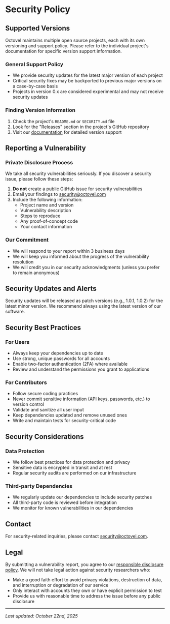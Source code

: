 # Security Policy

## Supported Versions

Octovel maintains multiple open source projects, each with its own versioning and support policy. Please refer to the individual project's documentation for specific version support information.

### General Support Policy

- We provide security updates for the latest major version of each project
- Critical security fixes may be backported to previous major versions on a case-by-case basis
- Projects in version 0.x are considered experimental and may not receive security updates

### Finding Version Information

1. Check the project's `README.md` or `SECURITY.md` file
2. Look for the "Releases" section in the project's GitHub repository
3. Visit our [documentation](https://docs.octovel.com) for detailed version support

## Reporting a Vulnerability

### Private Disclosure Process

We take all security vulnerabilities seriously. If you discover a security issue, please follow these steps:

1. **Do not** create a public GitHub issue for security vulnerabilities
2. Email your findings to [security@octovel.com](mailto:security@octovel.com)
3. Include the following information:
   - Project name and version
   - Vulnerability description
   - Steps to reproduce
   - Any proof-of-concept code
   - Your contact information

### Our Commitment

- We will respond to your report within 3 business days
- We will keep you informed about the progress of the vulnerability resolution
- We will credit you in our security acknowledgments (unless you prefer to remain anonymous)

## Security Updates and Alerts

Security updates will be released as patch versions (e.g., 1.0.1, 1.0.2) for the latest minor version. We recommend always using the latest version of our software.

## Security Best Practices

### For Users

- Always keep your dependencies up to date
- Use strong, unique passwords for all accounts
- Enable two-factor authentication (2FA) where available
- Review and understand the permissions you grant to applications

### For Contributors

- Follow secure coding practices
- Never commit sensitive information (API keys, passwords, etc.) to version control
- Validate and sanitize all user input
- Keep dependencies updated and remove unused ones
- Write and maintain tests for security-critical code

## Security Considerations

### Data Protection

- We follow best practices for data protection and privacy
- Sensitive data is encrypted in transit and at rest
- Regular security audits are performed on our infrastructure

### Third-party Dependencies

- We regularly update our dependencies to include security patches
- All third-party code is reviewed before integration
- We monitor for known vulnerabilities in our dependencies

## Contact

For security-related inquiries, please contact [security@octovel.com](mailto:security@octovel.com).

## Legal

By submitting a vulnerability report, you agree to our [responsible disclosure policy](https://en.wikipedia.org/wiki/Responsible_disclosure). We will not take legal action against security researchers who:

- Make a good faith effort to avoid privacy violations, destruction of data, and interruption or degradation of our service
- Only interact with accounts they own or have explicit permission to test
- Provide us with reasonable time to address the issue before any public disclosure

---

*Last updated: October 22nd, 2025*
